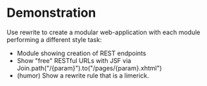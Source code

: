Demonstration
======

Use rewrite to create a modular web-application with each module performing a different style task:

 * Module showing creation of REST endpoints
 * Show "free" RESTful URLs with JSF via Join.path("/{param}").to("/pages/{param}.xhtml")
 * (humor) Show a rewrite rule that is a limerick.
